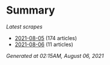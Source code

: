 # Summary
*Latest scrapes*
* [2021-08-05](https://github.com/nuuuwan/news_lk/blob/data/news_lk.2021-08-05.json) (174 articles)
* [2021-08-06](https://github.com/nuuuwan/news_lk/blob/data/news_lk.2021-08-06.json) (11 articles)

*Generated at 02:15AM, August 06, 2021*